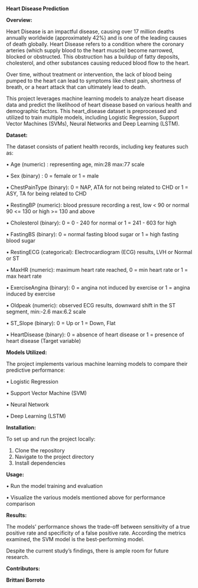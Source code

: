 **Heart Disease Prediction**

**Overview:**

Heart Disease is an impactful disease, causing over 17 million deaths annually worldwide (approximately 42%) and is one of the leading causes of death globally. Heart Disease refers to a condition where the coronary arteries (which supply blood to the heart muscle) become narrowed, blocked or obstructed. This obstruction has a buildup of fatty deposits, cholesterol, and other substances causing reduced blood flow to the heart. 

Over time, without treatment or intervention, the lack of blood being pumped to the heart can lead to symptoms like chest pain, shortness of breath, or a heart attack that can ultimately lead to death.

This project leverages machine learning models to analyze heart disease data and predict the likelihood of heart disease based on various health and demographic factors. This heart_disease dataset is preprocessed and utilized to train multiple models, including Logistic Regression, Support Vector Machines (SVMs), Neural Networks and Deep Learning (LSTM). 


**Dataset:**

The dataset consists of patient health records, including key features such as:

•	Age (numeric) : representing age, min:28 max:77 scale

•	Sex (binary) : 0 = female or 1 = male

•	ChestPainType (binary):  0 = NAP, ATA for not being related to CHD or 1 = ASY, TA for being related to CHD

•	RestingBP (numeric): blood pressure recording a rest, low < 90 or normal 90 <= 130 or high >= 130 and above

•	Cholesterol (binary): 0 = 0 - 240 for normal or 1 = 241 - 603 for high

•	FastingBS (binary): 0 = normal fasting blood sugar or 1 = high fasting blood sugar

•	RestingECG (categorical): Electrocardiogram (ECG) results, LVH or Normal or ST

•	MaxHR (numeric): maximum heart rate reached, 0 = min heart rate or 1 = max heart rate  

•	ExerciseAngina (binary): 0 = angina not induced by exercise or 1 = angina induced by exercise 

•	Oldpeak (numeric): observed ECG results, downward shift in the ST segment, min:-2.6 max:6.2 scale

•	ST_Slope (binary): 0 = Up or 1 = Down, Flat

•	HeartDisease (binary): 0 = absence of heart disease or 1 = presence of heart disease (Target variable) 



**Models Utilized:**

The project implements various machine learning models to compare their predictive performance:

•	Logistic Regression

•	Support Vector Machine (SVM)

•	Neural Network 

•	Deep Learning (LSTM)


**Installation:**

To set up and run the project locally:
1.	Clone the repository
2.	Navigate to the project directory
3.	Install dependencies



**Usage:**

• Run the model training and evaluation

• Visualize the various models mentioned above for performance comparison



**Results:**

The models' performance shows the trade-off between sensitivity of a true positive rate and specificity of a false positive rate. According the metrics examined, the SVM model is the best-performing model.

Despite the current study’s findings, there is ample room for future research.


**Contributors:**

**Brittani Borroto**
